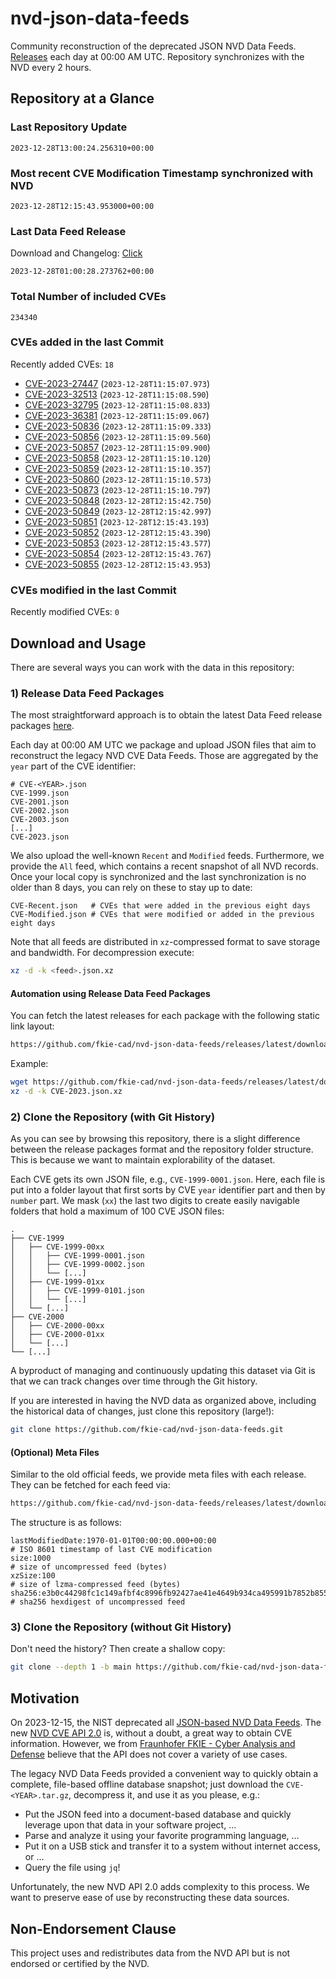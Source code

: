 # nvd-json-data-feeds

Community reconstruction of the deprecated JSON NVD Data Feeds. 
[Releases](https://github.com/fkie-cad/nvd-json-data-feeds/releases/latest) each day at 00:00 AM UTC.
Repository synchronizes with the NVD every 2 hours.

## Repository at a Glance

### Last Repository Update

```plain
2023-12-28T13:00:24.256310+00:00
```

### Most recent CVE Modification Timestamp synchronized with NVD

```plain
2023-12-28T12:15:43.953000+00:00
```

### Last Data Feed Release

Download and Changelog: [Click](https://github.com/fkie-cad/nvd-json-data-feeds/releases/latest)

```plain
2023-12-28T01:00:28.273762+00:00
```

### Total Number of included CVEs

```plain
234340
```

### CVEs added in the last Commit

Recently added CVEs: `18`

* [CVE-2023-27447](CVE-2023/CVE-2023-274xx/CVE-2023-27447.json) (`2023-12-28T11:15:07.973`)
* [CVE-2023-32513](CVE-2023/CVE-2023-325xx/CVE-2023-32513.json) (`2023-12-28T11:15:08.590`)
* [CVE-2023-32795](CVE-2023/CVE-2023-327xx/CVE-2023-32795.json) (`2023-12-28T11:15:08.833`)
* [CVE-2023-36381](CVE-2023/CVE-2023-363xx/CVE-2023-36381.json) (`2023-12-28T11:15:09.067`)
* [CVE-2023-50836](CVE-2023/CVE-2023-508xx/CVE-2023-50836.json) (`2023-12-28T11:15:09.333`)
* [CVE-2023-50856](CVE-2023/CVE-2023-508xx/CVE-2023-50856.json) (`2023-12-28T11:15:09.560`)
* [CVE-2023-50857](CVE-2023/CVE-2023-508xx/CVE-2023-50857.json) (`2023-12-28T11:15:09.900`)
* [CVE-2023-50858](CVE-2023/CVE-2023-508xx/CVE-2023-50858.json) (`2023-12-28T11:15:10.120`)
* [CVE-2023-50859](CVE-2023/CVE-2023-508xx/CVE-2023-50859.json) (`2023-12-28T11:15:10.357`)
* [CVE-2023-50860](CVE-2023/CVE-2023-508xx/CVE-2023-50860.json) (`2023-12-28T11:15:10.573`)
* [CVE-2023-50873](CVE-2023/CVE-2023-508xx/CVE-2023-50873.json) (`2023-12-28T11:15:10.797`)
* [CVE-2023-50848](CVE-2023/CVE-2023-508xx/CVE-2023-50848.json) (`2023-12-28T12:15:42.750`)
* [CVE-2023-50849](CVE-2023/CVE-2023-508xx/CVE-2023-50849.json) (`2023-12-28T12:15:42.997`)
* [CVE-2023-50851](CVE-2023/CVE-2023-508xx/CVE-2023-50851.json) (`2023-12-28T12:15:43.193`)
* [CVE-2023-50852](CVE-2023/CVE-2023-508xx/CVE-2023-50852.json) (`2023-12-28T12:15:43.390`)
* [CVE-2023-50853](CVE-2023/CVE-2023-508xx/CVE-2023-50853.json) (`2023-12-28T12:15:43.577`)
* [CVE-2023-50854](CVE-2023/CVE-2023-508xx/CVE-2023-50854.json) (`2023-12-28T12:15:43.767`)
* [CVE-2023-50855](CVE-2023/CVE-2023-508xx/CVE-2023-50855.json) (`2023-12-28T12:15:43.953`)


### CVEs modified in the last Commit

Recently modified CVEs: `0`



## Download and Usage

There are several ways you can work with the data in this repository:

### 1) Release Data Feed Packages

The most straightforward approach is to obtain the latest Data Feed release packages [here](https://github.com/fkie-cad/nvd-json-data-feeds/releases/latest).

Each day at 00:00 AM UTC we package and upload JSON files that aim to reconstruct the legacy NVD CVE Data Feeds.
Those are aggregated by the `year` part of the CVE identifier:

```
# CVE-<YEAR>.json
CVE-1999.json
CVE-2001.json
CVE-2002.json
CVE-2003.json
[...]
CVE-2023.json
```

We also upload the well-known `Recent` and `Modified` feeds.
Furthermore, we provide the `All` feed, which contains a recent snapshot of all NVD records.
Once your local copy is synchronized and the last synchronization is no older than 8 days, you can rely on these to stay up to date:

```plain
CVE-Recent.json   # CVEs that were added in the previous eight days
CVE-Modified.json # CVEs that were modified or added in the previous eight days
```

Note that all feeds are distributed in `xz`-compressed format to save storage and bandwidth.
For decompression execute:

```sh
xz -d -k <feed>.json.xz
```


#### Automation using Release Data Feed Packages

You can fetch the latest releases for each package with the following static link layout:

```sh
https://github.com/fkie-cad/nvd-json-data-feeds/releases/latest/download/CVE-<YEAR>.json.xz
```

Example:

```sh
wget https://github.com/fkie-cad/nvd-json-data-feeds/releases/latest/download/CVE-2023.json.xz
xz -d -k CVE-2023.json.xz
```



### 2) Clone the Repository (with Git History)

As you can see by browsing this repository, there is a slight difference between the release packages format and the repository folder structure.
This is because we want to maintain explorability of the dataset.

Each CVE gets its own JSON file, e.g., `CVE-1999-0001.json`.
Here, each file is put into a folder layout that first sorts by CVE `year` identifier part and then by `number` part.
We mask (`xx`) the last two digits to create easily navigable folders that hold a maximum of 100 CVE JSON files:

```plain
.
├── CVE-1999
│   ├── CVE-1999-00xx
│   │   ├── CVE-1999-0001.json
│   │   ├── CVE-1999-0002.json
│   │   └── [...]
│   ├── CVE-1999-01xx
│   │   ├── CVE-1999-0101.json
│   │   └── [...]
│   └── [...]
├── CVE-2000
│   ├── CVE-2000-00xx
│   ├── CVE-2000-01xx
│   └── [...]
└── [...]
```

A byproduct of managing and continuously updating this dataset via Git is that we can track changes over time through the Git history.

If you are interested in having the NVD data as organized above, including the historical data of changes, just clone this repository (large!):

```sh
git clone https://github.com/fkie-cad/nvd-json-data-feeds.git
```

#### (Optional) Meta Files

Similar to the old official feeds, we provide meta files with each release. They can be fetched for each feed via:

```sh
https://github.com/fkie-cad/nvd-json-data-feeds/releases/latest/download/CVE-<YEAR>.meta
```

The structure is as follows:

```plain
lastModifiedDate:1970-01-01T00:00:00.000+00:00                          # ISO 8601 timestamp of last CVE modification
size:1000                                                               # size of uncompressed feed (bytes)
xzSize:100                                                              # size of lzma-compressed feed (bytes)
sha256:e3b0c44298fc1c149afbf4c8996fb92427ae41e4649b934ca495991b7852b855 # sha256 hexdigest of uncompressed feed
```


### 3) Clone the Repository (without Git History)

Don't need the history? Then create a shallow copy:

```sh
git clone --depth 1 -b main https://github.com/fkie-cad/nvd-json-data-feeds.git
```

## Motivation

On 2023-12-15, the NIST deprecated all [JSON-based NVD Data Feeds](https://nvd.nist.gov/vuln/data-feeds#divRetirementBanner-1).
The new [NVD CVE API 2.0](https://nvd.nist.gov/developers/vulnerabilities) is, without a doubt, a great way to obtain CVE information.
However, we from [Fraunhofer FKIE - Cyber Analysis and Defense](https://www.fkie.fraunhofer.de/en/departments/cad.html) believe that the API does not cover a variety of use cases.

The legacy NVD Data Feeds provided a convenient way to quickly obtain a complete, file-based offline database snapshot; just download the `CVE-<YEAR>.tar.gz`, decompress it, and use it as you please, e.g.:

* Put the JSON feed into a document-based database and quickly leverage upon that data in your software project, ...
* Parse and analyze it using your favorite programming language, ...
* Put it on a USB stick and transfer it to a system without internet access, or ...
* Query the file using `jq`!

Unfortunately, the new NVD API 2.0 adds complexity to this process.
We want to preserve ease of use by reconstructing these data sources.

## Non-Endorsement Clause

This project uses and redistributes data from the NVD API but is not endorsed or certified by the NVD.